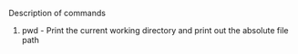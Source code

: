 Description of commands

1. pwd - Print the current working directory and print out the absolute file path
